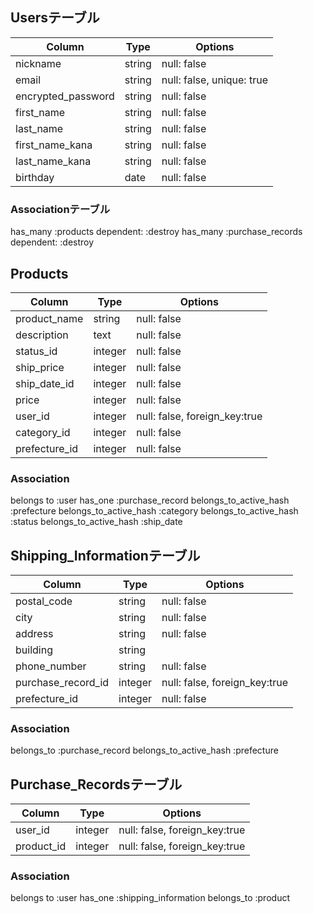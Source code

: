 ## Usersテーブル

| Column             | Type   | Options                   |
| ------------------ | ------ | ------------------------- |
| nickname           | string | null: false               |
| email              | string | null: false, unique: true |
| encrypted_password | string | null: false               |
| first_name         | string | null: false               |
| last_name          | string | null: false               |
| first_name_kana    | string | null: false               |
| last_name_kana     | string | null: false               |
| birthday           | date   | null: false               |

### Associationテーブル

has_many :products dependent: :destroy
has_many :purchase_records dependent: :destroy

## Products

| Column        | Type    | Options                       |
| ------------- | ------- | ----------------------------- |
| product_name  | string  | null: false                   |
| description   | text    | null: false                   |
| status_id     | integer | null: false                   |
| ship_price    | integer | null: false                   |
| ship_date_id  | integer | null: false                   |
| price         | integer | null: false                   |
| user_id       | integer | null: false, foreign_key:true |
| category_id   | integer | null: false                   |
| prefecture_id | integer | null: false                   |

### Association

belongs to :user
has_one :purchase_record
belongs_to_active_hash :prefecture
belongs_to_active_hash :category
belongs_to_active_hash :status
belongs_to_active_hash :ship_date

## Shipping_Informationテーブル

| Column             | Type    | Options                       |
| ------------------ | ------- | ----------------------------- |
| postal_code        | string  | null: false                   |
| city               | string  | null: false                   |
| address            | string  | null: false                   |
| building           | string  |                               |
| phone_number       | string  | null: false                   |
| purchase_record_id | integer | null: false, foreign_key:true |
| prefecture_id      | integer | null: false                   |

### Association

belongs_to :purchase_record
belongs_to_active_hash :prefecture

## Purchase_Recordsテーブル

| Column       | Type    | Options                       |
| ------------ | ------- | ----------------------------- |
| user_id      | integer | null: false, foreign_key:true |
| product_id   | integer | null: false, foreign_key:true |

### Association

belongs to :user
has_one :shipping_information
belongs_to :product